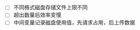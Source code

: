 <span  style="font-family: Simsun,serif; font-size: 17px; ">

- [ ] 不同格式磁盘存储文件上限不同
- [ ] 超出数量后效率变慢
- [ ] 中间变量记录磁盘使用值，先请求占用，后上传数据

</span>
